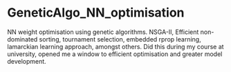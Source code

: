# GeneticAlgo_NN_optimisation
NN weight optimisation using genetic algorithms. NSGA-II, Efficient non-dominated sorting, tournament selection, embedded rprop learning, lamarckian learning approach, amongst others. Did this during my course at university, opened me a window to efficient optimisation and greater model development.
